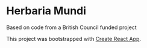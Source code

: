 # Herbaria Mundi

Based on code from a British Council funded project

This project was bootstrapped with [Create React App](https://github.com/facebook/create-react-app).
